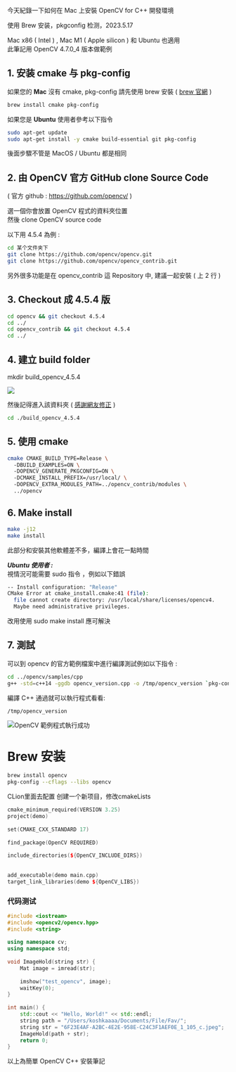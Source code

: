 
今天紀錄一下如何在 Mac 上安裝 OpenCV for C++ 開發環境

使用 Brew 安装，pkgconfig 检测，2023.5.17

Mac x86 ( Intel ) , Mac M1 ( Apple silicon ) 和 Ubuntu 也適用  
此筆記用 OpenCV 4.7.0_4 版本做範例

## 1. 安装 cmake 与 pkg-config

如果您的 **Mac** 沒有 cmake, pkg-config 請先使用 brew 安裝 ( [brew 官網](https://brew.sh/) )

```bash
brew install cmake pkg-config
```

如果您是 **Ubuntu** 使用者參考以下指令

```bash
sudo apt-get update  
sudo apt-get install -y cmake build-essential git pkg-config
```

後面步驟不管是 MacOS / Ubuntu 都是相同

## **2. 由 OpenCV 官方 GitHub clone Source Code**

( 官方 github : https://github.com/opencv/ )

選一個你會放置 OpenCV 程式的資料夾位置  
然後 clone OpenCV source code

以下用 4.5.4 為例 :

```bash
cd 某个文件夹下
git clone https://github.com/opencv/opencv.git
git clone https://github.com/opencv/opencv_contrib.git
```

另外很多功能是在 opencv_contrib 這 Repository 中, 建議一起安裝 ( 上 2 行 )

## 3. Checkout 成 4.5.4 版

```bash
cd opencv && git checkout 4.5.4  
cd ../  
cd opencv_contrib && git checkout 4.5.4  
cd ../
```

## 4. 建立 build folder

mkdir build_opencv_4.5.4

![](https://miro.medium.com/v2/resize:fit:1060/format:webp/1*1EhhAJGO05uqqRYpjh0Xaw.png)

然後記得進入該資料夾 ( [感謝網友修正](https://medium.com/@michael31703/seachaos%E6%82%A8%E5%A5%BD-%E5%9C%A8%E7%AC%AC4%E6%AD%A5%E9%A9%9F%E6%98%AF%E4%B8%8D%E6%98%AF%E5%B0%91%E4%BA%86cd-build-opencv-4-3-0%E5%91%A2-%E5%A6%82%E6%9E%9C%E6%88%91%E4%B8%8D%E5%9C%A8build-opencv-4-3-0%E7%9B%AE%E9%8C%84%E4%B8%8B%E5%9F%B7%E8%A1%8Ccmake%E6%9C%83%E6%9C%89%E5%95%8F%E9%A1%8C-249c5714f6b2) )

```bash
cd ./build_opencv_4.5.4
```

## 5. 使用 cmake

```bash
cmake CMAKE_BUILD_TYPE=Release \  
  -DBUILD_EXAMPLES=ON \  
  -DOPENCV_GENERATE_PKGCONFIG=ON \  
  -DCMAKE_INSTALL_PREFIX=/usr/local/ \  
  -DOPENCV_EXTRA_MODULES_PATH=../opencv_contrib/modules \  
  ../opencv
```

## 6. Make install

```bash
make -j12  
make install
```

此部分和安裝其他軟體差不多，編譯上會花一點時間

**_Ubuntu 使用者 :_**  
視情況可能需要 sudo 指令 ，例如以下錯誤

```bash
-- Install configuration: "Release"  
CMake Error at cmake_install.cmake:41 (file):  
  file cannot create directory: /usr/local/share/licenses/opencv4.  
  Maybe need administrative privileges.
```

改用使用 sudo make install 應可解決

## 7. 測試

可以到 opencv 的官方範例檔案中進行編譯測試例如以下指令 :

```bash
cd ../opencv/samples/cpp  
g++ -std=c++14 -ggdb opencv_version.cpp -o /tmp/opencv_version `pkg-config --cflags --libs opencv4`
```

編譯 C++ 通過就可以執行程式看看:

```bash
/tmp/opencv_version
```

![OpenCV 範例程式執行成功](https://miro.medium.com/v2/resize:fit:360/format:webp/1*w4QqztUhd1EmlRpr2xd-rw.png)

# Brew 安装

```bash
brew install opencv
pkg-config --cflags --libs opencv
```

CLion里面去配置 创建一个新项目，修改cmakeLists

```cpp
cmake_minimum_required(VERSION 3.25)  
project(demo)  
  
set(CMAKE_CXX_STANDARD 17)  
  
find_package(OpenCV REQUIRED)  
  
include_directories(${OpenCV_INCLUDE_DIRS})  
  
  
add_executable(demo main.cpp)  
target_link_libraries(demo ${OpenCV_LIBS})
```

### 代码测试

```cpp
#include <iostream>  
#include <opencv2/opencv.hpp>  
#include <string>  
  
using namespace cv;  
using namespace std;  
  
void ImageHold(string str) {  
	Mat image = imread(str);  
	  
	imshow("test_opencv", image);  
	waitKey(0);  
}  
  
int main() {  
	std::cout << "Hello, World!" << std::endl;  
	string path = "/Users/koshkaaaa/Documents/File/Fav/";  
	string str = "6F23E4AF-A2BC-4E2E-958E-C24C3F1AEF0E_1_105_c.jpeg";  
	ImageHold(path + str);  
	return 0;  
}
```

以上為簡單 OpenCV C++ 安裝筆記
